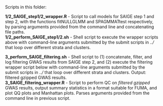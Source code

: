 Scripts in this folder:

**1/2_SAIGE_step1/2_wrapper.R** - Script to call models for SAIGE step 1 and step 2, with the functions fitNULLGLMM and SPAGMMATtest respectively, by parsing arguments provided from the command line and concatenating file paths. \
**1/2_perform_SAIGE_step1/2.sh** - Shell script to execute the wrapper scripts above with command-line arguments submitted by the submit scripts in *../* that loop over different strata and clusters.

**3_perform_SAIGE_filtering.sh** - Shell script to (1) concatenate, filter, and log filtering GWAS results from SAIGE step 2, and (2) execute the filtering wrapper script below with command-line arguments submitted by the submit scripts in *../* that loop over different strata and clusters. Output: filtered gzipped GWAS results. \
**3_SAIGE_filtering_wrapper.R** - Script to perform QC on *filtered gzipped* GWAS results, output summary statistics in a format suitable for FUMA, and plot QQ plots and Manhattan plots. Parses arguments provided from the command line in previous script.
